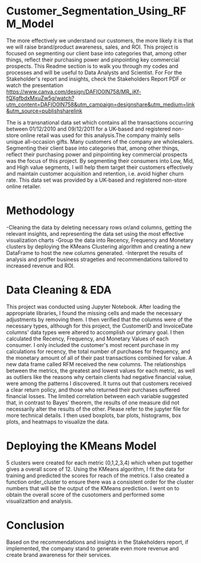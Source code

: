 # Customer_Segmentation_Using_RFM_Model
The more effectively we understand our customers, the more likely it is that we will raise brand/product awareness, sales, and ROI. This project is focused on segmenting our client base into categories that, among other things, reflect their purchasing power and pinpointing key commercial prospects.
This Readme section is to walk you through my codes and processes and will be useful to Data Analysts and Scientist. For For the Stakeholder's report and insights, check the Stakeholders Report PDF or watch the presentation https://www.canva.com/design/DAFIO0lN758/MR_jKf-fQXgfbdxMxuZw5g/watch?utm_content=DAFIO0lN758&utm_campaign=designshare&utm_medium=link&utm_source=publishsharelink


The is a transnational data set which contains all the transactions occurring between 01/12/2010 and 09/12/2011 for a UK-based and registered non-store online retail was used for this analysis.The company mainly sells unique all-occasion gifts. Many customers of the company are wholesalers.
Segmenting their client base into categories that, among other things, reflect their purchasing power and pinpointing key commercial prospects was the focus of this project.
By segmenting their consumers into Low, Mid, and High value segments, I will help them target their customers effectively and maintain customer acquisition and retention, i.e. avoid higher churn rate. This data set was provided by a UK-based and registered non-store online retailer.


# Methodology
-Cleaning the data by deleting necessary rows or/and columns, getting the relevant insights, and representing the data set using the most effective visualization charts
-Group the data into Recency, Frequency and Monetary clusters by deploying the KMeans Clustering algorithm and creating a new DataFrame to host the new columns generated.
-Interpret the results of analysis and proffer business strageties and recommendations tailored to increased revenue and ROI.


# Data Cleaning & EDA
This project was conducted using Jupyter Notebook. After loading the appropriate libraries, I found the missing cells and made the necessary adjustments by removing them. I then verified that the columns were of the necessary types, although for this project, the CustomerID and InvoiceDate columns' data types were altered to accomplish our primary goal.
I then calculated the Recency, Frequency, and Monetary Values of each consumer. I only included the customer's most recent purchase in my calculations for recency, the total number of purchases for frequency, and the monetary amount of all of their past transactions combined for value. A new data frame called RFM received the new columns.
The relationships between the metrics, the greatest and lowest values for each metric, as well as outliers like the reasons why certain clients had negative financial value, were among the patterns I discovered. It turns out that customers received a clear return policy, and those who returned their purchases suffered financial losses. 
The limited correlation between each variable suggested that, in contrast to Bayes' theorem, the results of one measure did not necessarily alter the results of the other. Please refer to the jupyter file for more technical details.
I then used boxplots, bar plots, histograms, box plots, and heatmaps to visualize the data.


# Deploying the KMeans  Model
5 clusters were created for each metric (0,1,2,3,4) which when put together gives a overall score of 12. Using the KMeans algorithm, I fit the data for training and predicted the
 scores for reach of the metrics. I also created a function order_cluster to ensure there was a consistent order for the cluster numbers that will be the output of the KMeans prediction.
 I went on to obtain the overall score of the cusotomers and performed some visualizattion and analysis.
 
 
 # Conclusion
 Based on the recommendations and insights in the Stakeholders report, if implemented, the company stand to generate even more revenue and create brand awareness for their services.
 






